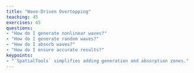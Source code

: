 ```yaml
---
title: "Wave-Driven Overtopping"
teaching: 45
exercises: 45
questions:
- "How do I generate nonlinear waves?"
- "How do I generate random waves?"
- "How do I absorb waves?"
- "How do I ensure accurate results?"
keypoints:
- "`SpatialTools` simplifies adding generation and absorption zones."
---
```

